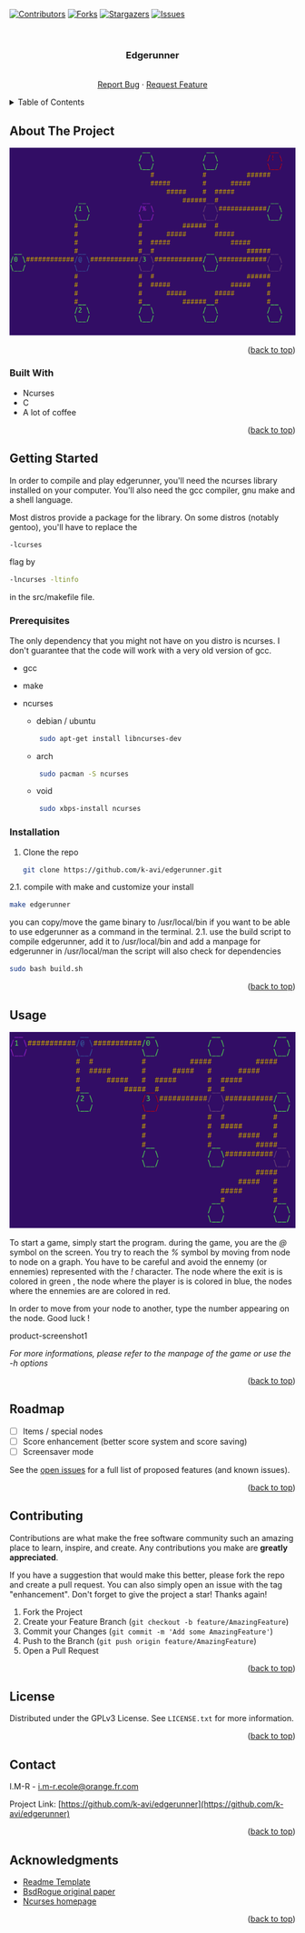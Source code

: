 <!-- Improved compatibility of back to top link: See: https://github.com/othneildrew/Best-README-Template/pull/73 -->
<a name="readme-top"></a>
<!--
*** Thanks for checking out the Best-README-Template. If you have a suggestion
*** that would make this better, please fork the repo and create a pull request
*** or simply open an issue with the tag "enhancement".
*** Don't forget to give the project a star!
*** Thanks again! Now go create something AMAZING! :D
-->



<!-- PROJECT SHIELDS -->
<!--
*** I'm using markdown "reference style" links for readability.
*** Reference links are enclosed in brackets [ ] instead of parentheses ( ).
*** See the bottom of this document for the declaration of the reference variables
*** for contributors-url, forks-url, etc. This is an optional, concise syntax you may use.
*** https://www.markdownguide.org/basic-syntax/#reference-style-links
-->
[![Contributors][contributors-shield]][contributors-url]
[![Forks][forks-shield]][forks-url]
[![Stargazers][stars-shield]][stars-url]
[![Issues][issues-shield]][issues-url]



<!-- PROJECT LOGO -->
<br />
<div align="center">
<h3 align="center">Edgerunner</h3>

  <p align="center">
    <br />
    <a href="https://github.com/k-avi/edgerunner/issues">Report Bug</a>    ·
    <a href="https://github.com/k-avi/edgerunner/issues">Request Feature</a>
  </p>
</div>



<!-- TABLE OF CONTENTS -->
<details>
  <summary>Table of Contents</summary>
  <ol>
    <li>
      <a href="#about-the-project">About The Project</a>
      <ul>
        <li><a href="#built-with">Built With</a></li>
      </ul>
    </li>
    <li>
      <a href="#getting-started">Getting Started</a>
      <ul>
        <li><a href="#prerequisites">Prerequisites</a></li>
        <li><a href="#installation">Installation</a></li>
      </ul>
    </li>
    <li><a href="#usage">Usage</a></li>
    <li><a href="#roadmap">Roadmap</a></li>
    <li><a href="#contributing">Contributing</a></li>
    <li><a href="#license">License</a></li>
    <li><a href="#contact">Contact</a></li>
    <li><a href="#acknowledgments">Acknowledgments</a></li>
  </ol>
</details>



<!-- ABOUT THE PROJECT -->
## About The Project

![product-screenshot]

<p align="right">(<a href="#readme-top">back to top</a>)</p>


### Built With

* Ncurses
* C
* A lot of coffee

<p align="right">(<a href="#readme-top">back to top</a>)</p>


<!-- GETTING STARTED -->
## Getting Started

In order to compile and play edgerunner, you'll need the ncurses library installed on your computer. 
You'll also need the gcc compiler, gnu make and a shell language.

Most distros provide a package for the library. On some distros (notably gentoo), you'll have to 
replace the 
```sh
-lcurses
```
flag by 
```sh
-lncurses -ltinfo
```
in the src/makefile file.

### Prerequisites

The only dependency that you might not have on you distro is ncurses. I don't guarantee that the code will work with a very 
old version of gcc.

* gcc
* make 
* ncurses
  
    * debian / ubuntu 
    ```sh
        sudo apt-get install libncurses-dev
    ```
    * arch 
    ```sh
        sudo pacman -S ncurses
    ```
    * void 
    ```sh
        sudo xbps-install ncurses
    ```


### Installation

1. Clone the repo
   ```sh
   git clone https://github.com/k-avi/edgerunner.git
   ```
2.1. compile with make and customize your install 
   ```sh
   make edgerunner 
   ```
   you can copy/move the game binary to /usr/local/bin if you want to be able to use edgerunner as a command 
   in the terminal.
2.1. use the build script to compile edgerunner, add it to /usr/local/bin and add a manpage for edgerunner in /usr/local/man
     the script will also check for dependencies
   ```sh
   sudo bash build.sh 
   ```

<p align="right">(<a href="#readme-top">back to top</a>)</p>



<!-- USAGE EXAMPLES -->
## Usage

![product-screenshot1]

To start a game, simply start the program. during the game, you are the 
_@_ symbol on the screen. You try to reach the _%_ symbol by moving from 
node to node on a graph. You have to be careful and avoid the ennemy (or ennemies) 
represented with the _!_ character. 
The node where the exit is is colored in green , the node where the player is is colored 
in blue, the nodes where the ennemies are are colored in red.

In order to move from your node to another, type the number appearing on the node. 
Good luck ! 

product-screenshot1

_For more informations, please refer to the manpage of the game or use the -h options_

<p align="right">(<a href="#readme-top">back to top</a>)</p>



<!-- ROADMAP -->
## Roadmap

- [ ] Items / special nodes 
- [ ] Score enhancement (better score system and score saving)
- [ ] Screensaver mode 

See the [open issues](https://github.com/k-avi/edgerunner/issues) for a full list of proposed features (and known issues).

<p align="right">(<a href="#readme-top">back to top</a>)</p>



<!-- CONTRIBUTING -->
## Contributing

Contributions are what make the free software community such an amazing place to learn, inspire, and create. Any contributions you make are **greatly appreciated**.

If you have a suggestion that would make this better, please fork the repo and create a pull request. You can also simply open an issue with the tag "enhancement".
Don't forget to give the project a star! Thanks again!

1. Fork the Project
2. Create your Feature Branch (`git checkout -b feature/AmazingFeature`)
3. Commit your Changes (`git commit -m 'Add some AmazingFeature'`)
4. Push to the Branch (`git push origin feature/AmazingFeature`)
5. Open a Pull Request

<p align="right">(<a href="#readme-top">back to top</a>)</p>


<!-- LICENSE -->
## License

Distributed under the GPLv3 License. See `LICENSE.txt` for more information.

<p align="right">(<a href="#readme-top">back to top</a>)</p>



<!-- CONTACT -->
## Contact

I.M-R - i.m-r.ecole@orange.fr.com

Project Link: [https://github.com/k-avi/edgerunner](https://github.com/k-avi/edgerunner)

<p align="right">(<a href="#readme-top">back to top</a>)</p>


## Acknowledgments

* [Readme Template](https://github.com/othneildrew/Best-README-Template)
* [BsdRogue original paper](https://docs-archive.freebsd.org/44doc/usd/30.rogue/paper.pdf)
* [Ncurses homepage](https://invisible-island.net/ncurses)

<p align="right">(<a href="#readme-top">back to top</a>)</p>



<!-- MARKDOWN LINKS & IMAGES -->
<!-- https://www.markdownguide.org/basic-syntax/#reference-style-links -->
[contributors-shield]: https://img.shields.io/github/contributors/k-avi/edgerunner.svg?style=for-the-badge
[contributors-url]: https://github.com/k-avi/edgerunner/graphs/contributors
[forks-shield]: https://img.shields.io/github/forks/k-avi/edgerunner.svg?style=for-the-badge
[forks-url]: https://github.com/k-avi/edgerunner/network/members
[stars-shield]: https://img.shields.io/github/stars/k-avi/edgerunner.svg?style=for-the-badge
[stars-url]: https://github.com/k-avi/edgerunner/stargazers
[issues-shield]: https://img.shields.io/github/issues/k-avi/edgerunner.svg?style=for-the-badge
[issues-url]: https://github.com/k-avi/edgerunner/issues
[license-shield]: https://img.shields.io/github/license/k-avi/edgerunner.svg?style=for-the-badge
[license-url]: https://github.com/k-avi/edgerunner/blob/master/LICENSE.txt
[linkedin-shield]: https://img.shields.io/badge/-LinkedIn-black.svg?style=for-the-badge&logo=linkedin&colorB=555
[product-screenshot]: images/screenshot_edgerunner3.png
[product-screenshot1]: images/screenshot_edgerunner1.png
